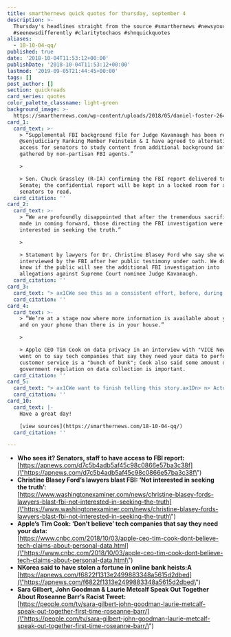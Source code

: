 ```yaml
---
title: smarthernews quick quotes for thursday, september 4
description: >-
  Thursday's headlines straight from the source #smarthernews #newsyoucanuse
  #seenewsdifferently #claritytochaos #shnquickquotes
aliases:
  - 18-10-04-qq/
published: true
date: '2018-10-04T11:53:12+00:00'
publishDate: '2018-10-04T11:53:12+00:00'
lastmod: '2019-09-05T21:44:45+00:00'
tags: []
post_author: []
section: quickreads
card_series: quotes
color_palette_classname: light-green
background_image: >-
  https://smarthernews.com/wp-content/uploads/2018/05/daniel-foster-264237-unsplash-scaled.jpg
card_1:
  card_text: >-
    > “Supplemental FBI background file for Judge Kavanaugh has been received by
    @senjudiciary Ranking Member Feinstein & I have agreed to alternating EQUAL
    access for senators to study content from additional background info
    gathered by non-partisan FBI agents.”

    > 

    > Sen. Chuck Grassley (R-IA) confirming the FBI report delivered to the
    Senate; the confidential report will be kept in a locked room for all 100
    senators to read.
  card_citation: ''
card_2:
  card_text: >-
    > “We are profoundly disappointed that after the tremendous sacrifice she
    made in coming forward, those directing the FBI investigation were not
    interested in seeking the truth.”

    > 

    > Statement by lawyers for Dr. Christine Blasey Ford who say she wasn't
    interviewed by the FBI after her public testimony under oath. We do not yet
    know if the public will see the additional FBI investigation into
    allegations against Supreme Court nominee Judge Kavanaugh.
  card_citation: ''
card_3:
  card_text: "> ax1CWe see this as a consistent effort, before, during and after any diplomatic efforts by the United States and the international community.”n> n> Sandra Joyce, FireEye - a cybersecurity firm that describes hacking efforts by North Korea as an "active global threat." While much focus remains on NoKo's nuclear program, several groups warn of their hacking prowess, especially in the international banking system where NoKo's reportedly stole hundreds of millions of dollars."
  card_citation: ''
card_4:
  card_text: >-
    > “We’re at a stage now where more information is available about you online
    and on your phone than there is in your house.”

    > 

    > Apple CEO Tim Cook on data privacy in an interview with "VICE News." He
    went on to say tech companies that say they need your data to perform better
    customer service is a "bunch of bunk"; Cook also said some amount of
    government regulation on data collection is important.
  card_citation: ''
card_5:
  card_text: "> ax1CWe want to finish telling this story.ax1Dn> n> Actor John Goodman to 'People Magazine' on why he, and fellow former "Roseanne" costars Laurie Metcalf and Sara Gilbert felt compelled to do a spinoff after Roseanne Barr was fired from the show in May for a racist tweet. "The Connors" airs on ABC on October 16th."
  card_citation: ''
card_10:
  card_text: |-
    Have a great day!

    [view sources](https://smarthernews.com/18-10-04-qq/)
  card_citation: ''

---
```

*   **Who sees it? Senators, staff to have access to FBI report:**  
    [https://apnews.com/d7c5b4adb5af45c98c0866e57ba3c38f](\"https://apnews.com/d7c5b4adb5af45c98c0866e57ba3c38f\")
*   **Christine Blasey Ford’s lawyers blast FBI: ‘Not interested in seeking the truth’:**  
    [https://www.washingtonexaminer.com/news/christine-blasey-fords-lawyers-blast-fbi-not-interested-in-seeking-the-truth](\"https://www.washingtonexaminer.com/news/christine-blasey-fords-lawyers-blast-fbi-not-interested-in-seeking-the-truth\")
*   **Apple’s Tim Cook: ‘Don’t believe’ tech companies that say they need your data:**  
    [https://www.cnbc.com/2018/10/03/apple-ceo-tim-cook-dont-believe-tech-claims-about-personal-data.html](\"https://www.cnbc.com/2018/10/03/apple-ceo-tim-cook-dont-believe-tech-claims-about-personal-data.html\")
*   **NKorea said to have stolen a fortune in online bank heists:A**  
    [https://apnews.com/f6822f1313e2499883348a5615d2dbed](\"https://apnews.com/f6822f1313e2499883348a5615d2dbed\")
*   **Sara Gilbert, John Goodman & Laurie Metcalf Speak Out Together About Roseanne Barr’s Racist Tweet:**  
    [https://people.com/tv/sara-gilbert-john-goodman-laurie-metcalf-speak-out-together-first-time-roseanne-barr/](\"https://people.com/tv/sara-gilbert-john-goodman-laurie-metcalf-speak-out-together-first-time-roseanne-barr/\")